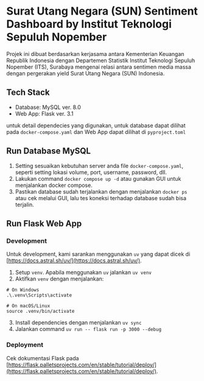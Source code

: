 # Surat Utang Negara (SUN) Sentiment Dashboard by Institut Teknologi Sepuluh Nopember

Projek ini dibuat berdasarkan kerjasama antara Kementerian Keuangan Republik Indonesia dengan Departemen Statistik Institut Teknologi Sepuluh Nopember (ITS), Surabaya mengenai relasi antara sentimen media massa dengan pergerakan yield Surat Utang Negara (SUN) Indonesia.

## Tech Stack

- Database: MySQL ver. 8.0
- Web App: Flask ver. 3.1

untuk detail dependecies yang digunakan, untuk database dapat dilihat pada `docker-compose.yaml` dan Web App dapat dilihat di `pyproject.toml`

## Run Database MySQL

1. Setting sesuaikan kebutuhan server anda file `docker-compose.yaml`, seperti setting lokasi volume, port, username, password, dll.
2. Lakukan command `docker compose up -d` atau gunakan GUI untuk menjalankan docker compose.
3. Pastikan database sudah terjalankan dengan menjalankan `docker ps` atau cek melalui GUI, lalu tes koneksi terhadap database sudah bisa terjalin.

## Run Flask Web App

### Development

Untuk development, kami sarankan menggunakan `uv` yang dapat dicek di [https://docs.astral.sh/uv/](https://docs.astral.sh/uv/).

1. Setup `venv`. Apabila menggunakan `uv` jalankan `uv venv`
2. Aktifkan `venv` dengan menjalankan:

```
# On Windows
.\.venv\Scripts\activate

# On macOS/Linux
source .venv/bin/activate
```

3. Install dependencies dengan menjalankan `uv sync`
4. Jalankan command `uv run -- flask run -p 3000 --debug`

### Deployment

Cek dokumentasi Flask pada [https://flask.palletsprojects.com/en/stable/tutorial/deploy/](https://flask.palletsprojects.com/en/stable/tutorial/deploy/).
